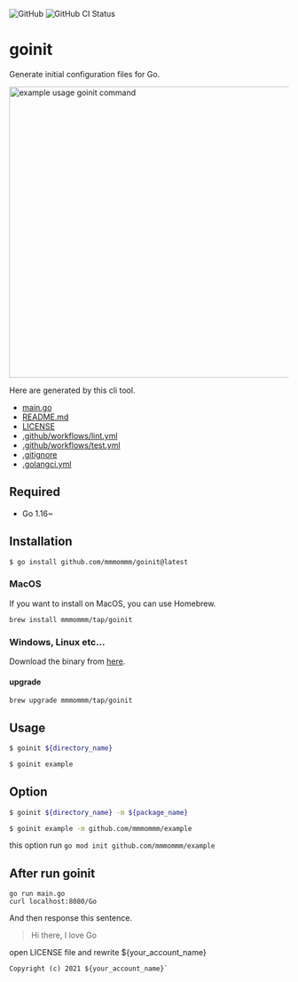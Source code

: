 ![GitHub](https://img.shields.io/github/license/mmmommm/goinit)
![GitHub CI Status](https://img.shields.io/github/workflow/status/mmmommm/goinit/ci?label=CI)

# goinit
Generate initial configuration files for Go.

<img width="524" alt="example usage goinit command" src="https://user-images.githubusercontent.com/51479834/143152499-3e4dbd69-ded8-4121-8d58-a57f623bb4e0.png">

Here are generated by this cli tool.

- [main.go](https://github.com/mmmommm/goinit/blob/main/cmd/files/main.go)
- [README.md](https://github.com/mmmommm/goinit/blob/main/cmd/files/README.md)
- [LICENSE](https://github.com/mmmommm/goinit/blob/main/cmd/files/LICENSE)
- [.github/workflows/lint.yml](https://github.com/mmmommm/goinit/blob/main/cmd/files/lint.yml)
- [.github/workflows/test.yml](https://github.com/mmmommm/goinit/blob/main/cmd/files/test.yml)
- [.gitignore](https://github.com/mmmommm/goinit/blob/main/cmd/files/.gitignore)
- [.golangci.yml](https://github.com/mmmommm/goinit/blob/main/cmd/files/.golangci.yml)

## Required
- Go 1.16~

## Installation
```
$ go install github.com/mmmommm/goinit@latest
```

### MacOS
If you want to install on MacOS, you can use Homebrew.
```
brew install mmmommm/tap/goinit
```

### Windows, Linux etc...
Download the binary from [here](https://github.com/mmmommm/goinit/releases/tag/v0.1.4).

#### upgrade
```
brew upgrade mmmommm/tap/goinit
```
## Usage
```sh
$ goinit ${directory_name}

$ goinit example
```

## Option
```sh
$ goinit ${directory_name} -m ${package_name}

$ goinit example -m github.com/mmmommm/example
```
this option run `go mod init github.com/mmmommm/example`

## After run goinit

```
go run main.go
curl localhost:8080/Go
```

And then response this sentence.
>Hi there, I love Go

open LICENSE file and rewrite ${your_account_name}

```
Copyright (c) 2021 ${your_account_name}`
```
